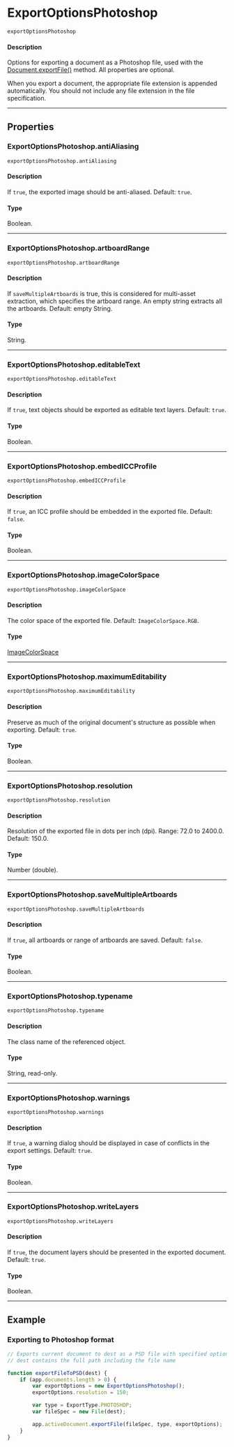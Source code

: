 # ExportOptionsPhotoshop

`exportOptionsPhotoshop`

#### Description

Options for exporting a document as a Photoshop file, used with the [Document.exportFile()](Document.md#jsobjref-document-exportfile) method. All properties are optional.

When you export a document, the appropriate file extension is appended automatically. You should not include any file extension in the file specification.

---

## Properties

### ExportOptionsPhotoshop.antiAliasing

`exportOptionsPhotoshop.antiAliasing`

#### Description

If `true`, the exported image should be anti-aliased. Default: `true`.

#### Type

Boolean.

---

### ExportOptionsPhotoshop.artboardRange

`exportOptionsPhotoshop.artboardRange`

#### Description

If `saveMultipleArtboards` is true, this is considered for multi-asset extraction, which specifies the artboard range. An empty string extracts all the artboards. Default: empty String.

#### Type

String.

---

### ExportOptionsPhotoshop.editableText

`exportOptionsPhotoshop.editableText`

#### Description

If `true`, text objects should be exported as editable text layers. Default: `true`.

#### Type

Boolean.

---

### ExportOptionsPhotoshop.embedICCProfile

`exportOptionsPhotoshop.embedICCProfile`

#### Description

If `true`, an ICC profile should be embedded in the exported file. Default: `false`.

#### Type

Boolean.

---

### ExportOptionsPhotoshop.imageColorSpace

`exportOptionsPhotoshop.imageColorSpace`

#### Description

The color space of the exported file. Default: `ImageColorSpace.RGB`.

#### Type

[ImageColorSpace](scripting-constants.md#jsobjref-scripting-constants-imagecolorspace)

---

### ExportOptionsPhotoshop.maximumEditability

`exportOptionsPhotoshop.maximumEditability`

#### Description

Preserve as much of the original document's structure as possible when exporting. Default: `true`.

#### Type

Boolean.

---

### ExportOptionsPhotoshop.resolution

`exportOptionsPhotoshop.resolution`

#### Description

Resolution of the exported file in dots per inch (dpi). Range: 72.0 to 2400.0. Default: 150.0.

#### Type

Number (double).

---

### ExportOptionsPhotoshop.saveMultipleArtboards

`exportOptionsPhotoshop.saveMultipleArtboards`

#### Description

If `true`, all artboards or range of artboards are saved. Default: `false`.

#### Type

Boolean.

---

### ExportOptionsPhotoshop.typename

`exportOptionsPhotoshop.typename`

#### Description

The class name of the referenced object.

#### Type

String, read-only.

---

### ExportOptionsPhotoshop.warnings

`exportOptionsPhotoshop.warnings`

#### Description

If `true`, a warning dialog should be displayed in case of conflicts in the export settings. Default: `true`.

#### Type

Boolean.

---

### ExportOptionsPhotoshop.writeLayers

`exportOptionsPhotoshop.writeLayers`

#### Description

If `true`, the document layers should be presented in the exported document. Default: `true`.

#### Type

Boolean.

---

## Example

### Exporting to Photoshop format

```javascript
// Exports current document to dest as a PSD file with specified options,
// dest contains the full path including the file name

function exportFileToPSD(dest) {
    if (app.documents.length > 0) {
        var exportOptions = new ExportOptionsPhotoshop();
        exportOptions.resolution = 150;

        var type = ExportType.PHOTOSHOP;
        var fileSpec = new File(dest);

        app.activeDocument.exportFile(fileSpec, type, exportOptions);
    }
}
```
